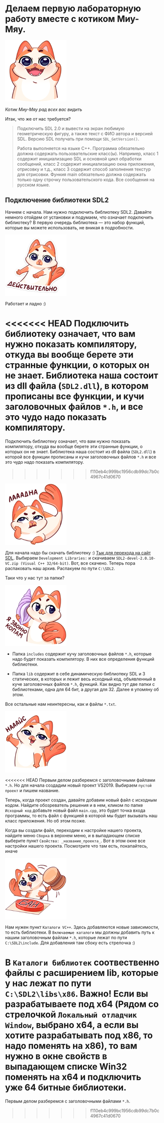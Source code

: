 # Делаем первую лабораторную работу вместе с котиком Миу-Мяу.

<img src="images/1.png" width="200" height="200" />

*Котик Миу-Мяу рад всех вас видить*

Итак, что же от нас требуется? 

> Подключить SDL 2.0 и вывести на экран любимую геометрическую фигуру, а также текст с ФИО автора и версией SDL. Версию SDL получать при помощи `SDL_GetVersion()`.
>
> Работа выполняется на языке С++. Программа обязательно должна содержать пользовательские класс(ы). Например, класс 1 содержит инициализацию SDL и основной цикл обработки сообщений, класс 2 содержит инициализацию окна приложения, отрисовку и т.д., класс 3 содержит способ заполнения текстур для отрисовки. Функия main обязательно должна содержать только одну строчку пользовательского кода. Все сообщения на русском языке.

## Подключение библиотеки SDL2

Начнем с начала. Нам нужно подключить библиотеку SDL2. Давайте немного отойдем от установки и подумаем, что означает подключить библиотеку? В первую очередь библиотека — это набор функций, которые вы можете использовать, не вникая в подробности. 

<img src="images/2.png" width="200" height="200" />

Работает и ладно :)

<<<<<<< HEAD
Подключить библиотеку означает, что вам нужно показать компилятору, откуда вы вообще берете эти странные функции, о которых он не знает. Библиотека наша состоит из dll файла (`SDL2.dll`), в котором прописаны все функции, и кучи заголовочных файлов `*.h`, и все это чудо надо показать компилятору.
=======
Подключить библиотеку означает, что вам нужно показать компилятору, откуда вы вообще берете эти странные функции, о которых он не знает. Библиотека наша состоит из dll файла (`SDL2.dll`) в которой все функции прописаны и кучи заголовочных файлов `*.h` и все это чудо надо показать компилятору.
>>>>>>> f110eb4c999bc1956cdb99dc7b0c4967c41d0670

<img src="images/4.png" width="200" height="200" />

Для начала надо бы скачать библиотеку :) [Тык для перехода на сайт SDL](https://www.libsdl.org/download-2.0.php). Выбираем `Development Libraries:` и скачиваем `SDL2-devel-2.0.10-VC.zip (Visual C++ 32/64-bit)`. Вот, все скачено. Теперь пора распаковать наш архив. Распакуем по пути `C:\SDL2`. 

Таки что у нас тут за папки? 

<img src="images/5.png" width="200" height="200" />

- Папка `includes` содержит кучу заголовочных файлов `*.h`, которые надо будет показать компилятору. В них все определения функций библиотеки. 

- Папка `lib` содержит в себе динамическую библиотеку SDL и 3 статических, в которых и лежит весь исходный код, объявленный в куче заголовочных файлов `*.h`, функций. Как видно тут две папки с библиотеками, одна для 64 бит, а другая для 32. Далее я упомяну об этом.
 
Все остальные нам неинтересны, как и файлы `*.txt`.

<img src="images/6.png" width="200" height="200" />

<<<<<<< HEAD
Первым делом разберемся с заголовочными файлами `*.h`. Но для начала создадим новый проект VS2019. Выбираем `пустой проект` и пишем название. 

Теперь, когда проект создан, давайте добавим новый файл с исходным кодом. Найдите обозреватель решения и в нем, кликом по папке `Исходный код` добавьте новый файл `main.cpp`, это будет точка входа программы, то есть файл с функцией в которой мы будет вызывать наш класс приложения. Но об этом позже. 

Когда вы создали файл, переходим к настройке нашего проекта, найдите меню `Сборка` в верхнем меню, и в выпадающем списке выберите пункт `Свойства: _название_проекта_`. Вот в этом окне все настройки нашего проекта. Посмотрите что там есть, покапайтесь, иначе

<img src="images/7.png" width="200" height="200" />

Нам нужен пункт `Каталоги VC++`. Здесь добавляются новые зависимости, то есть библиотеки. В `Включаемые каталоги` мы должны добавить путь к нашим заголовочным файлам `*.h`, которые лежат по пути `C:\SDL2\include`. Для добавления там сбоку есть стрелочка :)

В `Каталоги библиотек` соотвественно файлы с расширением lib, которые у нас лежат по пути `C:\SDL2\libs\x86`. **Важно!** Если вы разрабатываете под x64 (Рядом со стрелочкой `Локальный отладчик Window`, выбрано x64, а если вы хотите разрабатывать под x86, то надо поменять на x86), то вам нужно в окне свойств в выпадающем списке Win32 поменять на x64 и подключить уже 64 битные библиотеки.
=======
Первым делом разберемся с заголовочными файлами `*.h`. 
>>>>>>> f110eb4c999bc1956cdb99dc7b0c4967c41d0670
